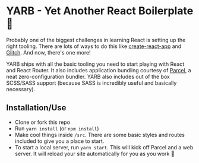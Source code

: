 # YARB - Yet Another React Boilerplate 🎉

Probably one of the biggest challenges in learning React is setting up the right tooling. There are lots of ways to do this like [create-react-app](#) and [Glitch](#). And now, there's one more!

YARB ships with all the basic tooling you need to start playing with React and React Router. It also includes application bundling courtesy of [Parcel](https://parceljs.org), a neat zero-configuration bundler. YARB also includes out of the box SCSS/SASS support (because SASS is incredibly useful and basically necessary).


## Installation/Use

- Clone or fork this repo
- Run `yarn install` (or `npm install`)
- Make cool things inside `/src`. There are some basic styles and routes included to give you a place to start.
- To start a local server, run `yarn start`. This will kick off Parcel and a web server. It will reload your site automatically for you as you work 🙌
